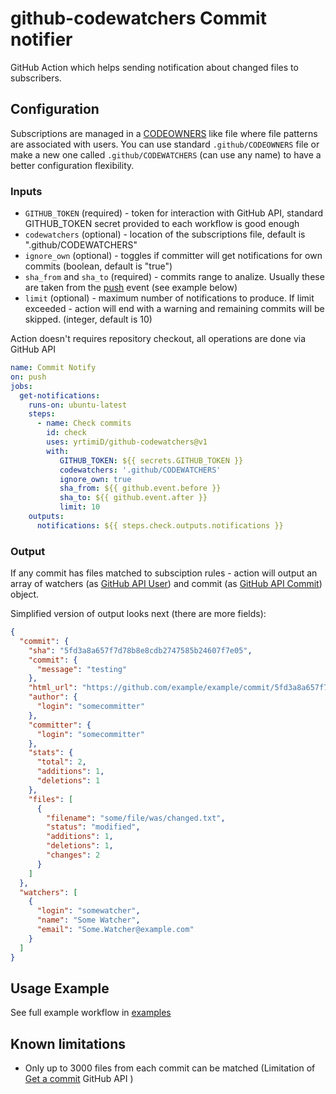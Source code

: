 # github-codewatchers Commit notifier

GitHub Action which helps sending notification about changed files to subscribers.

## Configuration
Subscriptions are managed in a [CODEOWNERS](https://docs.github.com/en/repositories/managing-your-repositorys-settings-and-features/customizing-your-repository/about-code-owners) like file where file patterns are associated with users. You can use standard `.github/CODEOWNERS` file or make a new one called `.github/CODEWATCHERS` (can use any name) to have a better configuration flexibility.

### Inputs
* `GITHUB_TOKEN` (required) - token for interaction with GitHub API, standard GITHUB_TOKEN secret provided to each workflow is good enough
* `codewatchers` (optional) - location of the subscriptions file, default is ".github/CODEWATCHERS"
* `ignore_own` (optional) - toggles if committer will get notifications for own commits (boolean, default is "true")
* `sha_from` and `sha_to` (required) - commits range to analize. Usually these are taken from the [push](https://docs.github.com/en/actions/using-workflows/events-that-trigger-workflows#push) event (see example below)
* `limit` (optional) - maximum number of notifications to produce. If limit exceeded - action will end with a warning and remaining commits will be skipped. (integer, default is 10)

Action doesn't requires repository checkout, all operations are done via GitHub API

```yaml
name: Commit Notify
on: push
jobs:
  get-notifications:
    runs-on: ubuntu-latest
    steps:
      - name: Check commits
        id: check
        uses: yrtimiD/github-codewatchers@v1
        with:
           GITHUB_TOKEN: ${{ secrets.GITHUB_TOKEN }}
           codewatchers: '.github/CODEWATCHERS'
           ignore_own: true
           sha_from: ${{ github.event.before }}
           sha_to: ${{ github.event.after }}
		   limit: 10
    outputs:
      notifications: ${{ steps.check.outputs.notifications }}
```

### Output
If any commit has files matched to subsciption rules - action will output an array of watchers (as [GitHub API User](https://docs.github.com/en/rest/users/users?apiVersion=2022-11-28#get-a-user)) and commit (as [GitHub API Commit](https://docs.github.com/en/rest/commits/commits?apiVersion=2022-11-28#get-a-commit)) object.

Simplified version of output looks next (there are more fields):
```json
{
  "commit": {
    "sha": "5fd3a8a657f7d78b8e8cdb2747585b24607f7e05",
    "commit": {
      "message": "testing"
    },
    "html_url": "https://github.com/example/example/commit/5fd3a8a657f7d78b8e8cdb2747585b24607f7e05",
    "author": {
      "login": "somecommitter"
    },
    "committer": {
      "login": "somecommitter"
    },
    "stats": {
      "total": 2,
      "additions": 1,
      "deletions": 1
    },
    "files": [
      {
        "filename": "some/file/was/changed.txt",
        "status": "modified",
        "additions": 1,
        "deletions": 1,
        "changes": 2
      }
    ]
  },
  "watchers": [
    {
      "login": "somewatcher",
      "name": "Some Watcher",
      "email": "Some.Watcher@example.com"
    }
  ]
}
```

## Usage Example
See full example workflow in [examples](examples/)

## Known limitations
* Only up to 3000 files from each commit can be matched (Limitation of [Get a commit](https://docs.github.com/en/rest/commits/commits?apiVersion=2022-11-28#get-a-commit) GitHub API )
